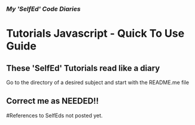 ### **_My 'SelfEd' Code Diaries_**
# Tutorials Javascript - Quick To Use Guide

## These 'SelfEd' Tutorials read like a diary
Go to the directory of a desired subject and start with the README.me file
## Correct me as NEEDED!!

#References to SelfEds not posted yet.
